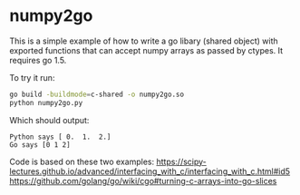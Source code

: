 # numpy2go

This is a simple example of how to write a go libary (shared object) with exported functions that can accept numpy arrays as passed by ctypes. It requires go 1.5.

To try it run:
```bash
go build -buildmode=c-shared -o numpy2go.so
python numpy2go.py
```

Which should output:
```
Python says [ 0.  1.  2.]
Go says [0 1 2]
```

Code is based on these two examples:
https://scipy-lectures.github.io/advanced/interfacing_with_c/interfacing_with_c.html#id5
https://github.com/golang/go/wiki/cgo#turning-c-arrays-into-go-slices




